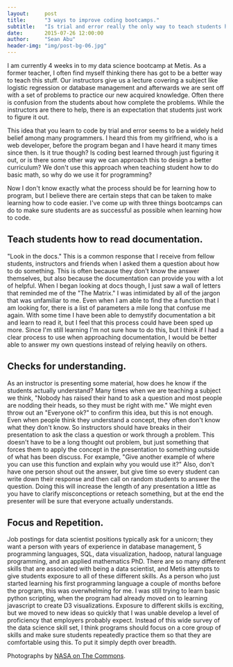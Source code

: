 ```yaml
---
layout:     post
title:      "3 ways to improve coding bootcamps."
subtitle:   "Is trial and error really the only way to teach students how to program?"
date:       2015-07-26 12:00:00
author:     "Sean Abu"
header-img: "img/post-bg-06.jpg"
---
```


<p>I am currently 4 weeks in to my data science bootcamp at Metis.  As a former teacher, I often find myself thinking there has got to be a better way to teach this stuff. Our instructors give us a lecture covering a subject like logistic regression or database management and afterwards we are sent off with a set of problems to practice our new acquired knowledge. Often there is confusion from the students about how complete the problems.  While the instructors are there to help, there is an expectation that students just work to figure it out.</p>   


<p>This idea that you learn to code by trial and error seems to be a widely held belief among many programmers. I heard this from my girlfriend, who is a web developer, before the program began and I have heard it many times since then. Is it true though? Is coding best learned through just figuring it out, or is there some other way we can approach this to design a better curriculum? We don't use this approach when teaching student how to do basic math, so why do we use it for programming?</p>


<p>Now I don't know exactly what the process should be for learning how to program, but I believe there are certain steps that can be taken to make learning how to code easier.  I've come up with three things bootcamps can do to make sure students are as successful as possible when learning how to code. </p>


<h2 class="section-heading">Teach students how to read documentation.</h2>


<p>"Look in the docs." This is a common response that I receive from fellow students, instructors and friends when I asked them a question about how to do something. This is often because they don't know the answer themselves, but also because the documentation can provide you with a lot of helpful.  When I began looking at docs though, I just saw a wall of letters that reminded me of the "The Matrix."   I was intimidated by all of the jargon that was unfamiliar to me.  Even when I am able to find the a function that I am looking for, there is a list of parameters a mile long that confuse me again.  With some time I have been able to demystify documentation a bit and learn to read it, but I feel that this process could have been sped up more. Since I'm still learning I'm not sure how to do this, but I think if I had a clear process to use when approaching documentation, I would be better able to answer my own questions instead of relying heavily on others.</p>


<h2 class="section-heading">Checks for understanding.</h2>

<p>As an instructor is presenting some material, how does he know if the students actually understand? Many times when we are teaching a subject we think, "Nobody has raised their hand to ask a question and most people are nodding their heads, so they must be right with me."  We might even throw out an "Everyone ok?"   to confirm this idea, but this is not enough. Even when people think they understand a concept, they often don't know what they don't know.  So instructors should have breaks in their presentation to ask the class a question or work through a problem. This doesn't have to be a long thought out problem, but just something that forces them to apply the concept in the presentation to something outside of what has been discuss.  For example, "Give another example of where you can use this function and explain why you would use it?" Also, don't have one person shout out the answer, but give time so every student can write down their response  and then call on random students to answer the question. Doing this will increase the length of any presentation a little as you have to clarify misconceptions or reteach something, but at the end the presenter will be sure that everyone actually understands.</p>


<h2 class="section-heading">Focus and  Repetition.</h2> 
<p>Job postings for data scientist positions typically ask for a unicorn; they want a person with years of experience in database management, 5 programming languages, SQL, data visualization, hadoop, natural language programming,  and an applied mathematics PhD. There are so many different skills that are associated with being a data scientist, and Metis attempts to give students exposure to all of these different skills. As a person who just started learning his first programming language a couple of months before the program, this was overwhelming for me. I was still trying to learn basic python scripting, when the program had already moved on to learning javascript to create D3 visualizations. Exposure to different skills is exciting, but we moved to new ideas so quickly that I was unable develop a level of proficiency that employers probably expect. Instead of this wide survey of the data science skill set, I think programs should  focus on a core group of skills and make sure students repeatedly practice them so that they are comfortable using this.  To put it simply depth over breadth.</p>


<p>Photographs by <a href="https://www.flickr.com/photos/nasacommons/">NASA on The Commons</a>.</p>

